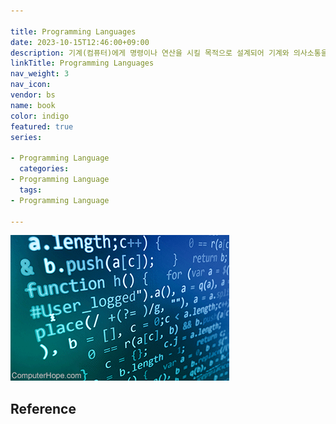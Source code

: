 ```yaml
---

title: Programming Languages
date: 2023-10-15T12:46:00+09:00
description: 기계(컴퓨터)에게 명령이나 연산을 시킬 목적으로 설계되어 기계와 의사소통을 할 수 있게 해주는 언어
linkTitle: Programming Languages
nav_weight: 3
nav_icon:
vendor: bs
name: book
color: indigo
featured: true
series:

- Programming Language
  categories:
- Programming Language
  tags:
- Programming Language

---
```


![Programming Language](programming-language.webp#center)

## Reference
